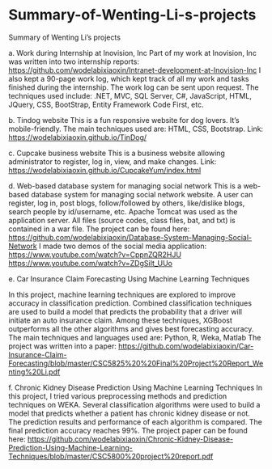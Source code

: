 # Summary-of-Wenting-Li-s-projects

Summary of Wenting Li’s projects

a. Work during Internship at Inovision, Inc
Part of my work at Inovision, Inc was written into two internship reports: 
https://github.com/wodelabixiaoxin/Intranet-development-at-Inovision-Inc
I also kept a 90-page work log, which kept track of all my work and tasks finished during the internship. The work log can be sent upon request. 
The techniques used include: .NET, MVC, SQL Server, C#, JavaScript, HTML, JQuery, CSS, BootStrap, Entity Framework Code First, etc.

b. Tindog website
This is a fun responsive website for dog lovers. It’s mobile-friendly. The main techniques used are: HTML, CSS, Bootstrap.
Link: https://wodelabixiaoxin.github.io/TinDog/

c. Cupcake business website
This is a business website allowing administrator to register, log in, view, and make changes.
Link: https://wodelabixiaoxin.github.io/CupcakeYum/index.html

d. Web-based database system for managing social network
This is a web-based database system for managing social network website. A user can register, log in, post blogs, follow/followed by others, like/dislike blogs, search people by id/username, etc. 
Apache Tomcat was used as the application server. All files (source codes, class files, bat, and txt) is contained in a war file. The project can be found here: 
https://github.com/wodelabixiaoxin/Database-System-Managing-Social-Network
I made two demos of the social media application:
https://www.youtube.com/watch?v=CppnZQR2HJU
https://www.youtube.com/watch?v=ZDgSiIt_UUo





e. Car Insurance Claim Forecasting Using Machine Learning Techniques

In this project, machine learning techniques are explored to improve accuracy in classification prediction. Combined classification techniques are used to build a model that predicts the probability that a driver will initiate an auto insurance claim. Among these techniques, XGBoost outperforms all the other algorithms and gives best forecasting accuracy. 
The main techniques and languages used are: Python, R, Weka, Matlab
The project was written into a paper: 
https://github.com/wodelabixiaoxin/Car-Insurance-Claim-Forecasting/blob/master/CSC5825%20%20Final%20Project%20Report_Wenting%20Li.pdf


f. Chronic Kidney Disease Prediction Using Machine Learning Techniques
In this project, I tried various preprocessing methods and prediction techniques on WEKA. Several classification algorithms were used to build a model that predicts whether a patient has chronic kidney disease or not. The prediction results and performance of each algorithm is compared. The final prediction accuracy reaches 99%. 
The project paper can be found here:
https://github.com/wodelabixiaoxin/Chronic-Kidney-Disease-Prediction-Using-Machine-Learning-Techniques/blob/master/CSC5800%20project%20report.pdf





